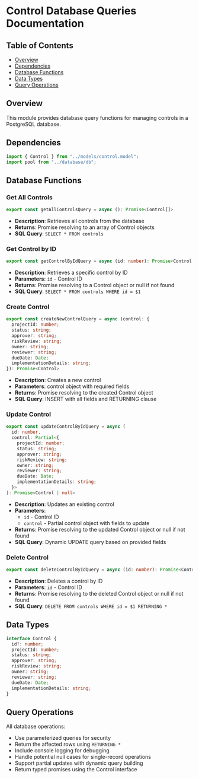 # Control Database Queries Documentation

## Table of Contents

- [Overview](#overview)
- [Dependencies](#dependencies)
- [Database Functions](#database-functions)
- [Data Types](#data-types)
- [Query Operations](#query-operations)

## Overview

This module provides database query functions for managing controls in a PostgreSQL database.

## Dependencies

```typescript
import { Control } from "../models/control.model";
import pool from "../database/db";
```

## Database Functions

### Get All Controls

```typescript
export const getAllControlsQuery = async (): Promise<Control[]>
```

- **Description**: Retrieves all controls from the database
- **Returns**: Promise resolving to an array of Control objects
- **SQL Query**: `SELECT * FROM controls`

### Get Control by ID

```typescript
export const getControlByIdQuery = async (id: number): Promise<Control | null>
```

- **Description**: Retrieves a specific control by ID
- **Parameters**: `id` - Control ID
- **Returns**: Promise resolving to a Control object or null if not found
- **SQL Query**: `SELECT * FROM controls WHERE id = $1`

### Create Control

```typescript
export const createNewControlQuery = async (control: {
  projectId: number;
  status: string;
  approver: string;
  riskReview: string;
  owner: string;
  reviewer: string;
  dueDate: Date;
  implementationDetails: string;
}): Promise<Control>
```

- **Description**: Creates a new control
- **Parameters**: control object with required fields
- **Returns**: Promise resolving to the created Control object
- **SQL Query**: INSERT with all fields and RETURNING clause

### Update Control

```typescript
export const updateControlByIdQuery = async (
  id: number,
  control: Partial<{
    projectId: number;
    status: string;
    approver: string;
    riskReview: string;
    owner: string;
    reviewer: string;
    dueDate: Date;
    implementationDetails: string;
  }>
): Promise<Control | null>
```

- **Description**: Updates an existing control
- **Parameters**:
  - `id` - Control ID
  - `control` - Partial control object with fields to update
- **Returns**: Promise resolving to the updated Control object or null if not found
- **SQL Query**: Dynamic UPDATE query based on provided fields

### Delete Control

```typescript
export const deleteControlByIdQuery = async (id: number): Promise<Control | null>
```

- **Description**: Deletes a control by ID
- **Parameters**: `id` - Control ID
- **Returns**: Promise resolving to the deleted Control object or null if not found
- **SQL Query**: `DELETE FROM controls WHERE id = $1 RETURNING *`

## Data Types

```typescript
interface Control {
  id?: number;
  projectId: number;
  status: string;
  approver: string;
  riskReview: string;
  owner: string;
  reviewer: string;
  dueDate: Date;
  implementationDetails: string;
}
```

## Query Operations

All database operations:

- Use parameterized queries for security
- Return the affected rows using `RETURNING *`
- Include console logging for debugging
- Handle potential null cases for single-record operations
- Support partial updates with dynamic query building
- Return typed promises using the Control interface
